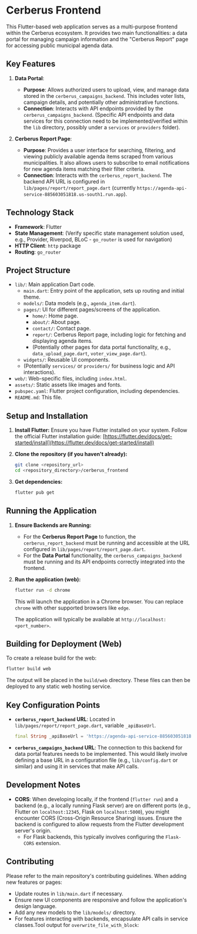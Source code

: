 # Cerberus Frontend

This Flutter-based web application serves as a multi-purpose frontend within the Cerberus ecosystem. It provides two main functionalities: a data portal for managing campaign information and the "Cerberus Report" page for accessing public municipal agenda data.

## Key Features

1.  **Data Portal**:
    *   **Purpose**: Allows authorized users to upload, view, and manage data stored in the `cerberus_campaigns_backend`. This includes voter lists, campaign details, and potentially other administrative functions.
    *   **Connection**: Interacts with API endpoints provided by the `cerberus_campaigns_backend`. (Specific API endpoints and data services for this connection need to be implemented/verified within the `lib` directory, possibly under a `services` or `providers` folder).

2.  **Cerberus Report Page**:
    *   **Purpose**: Provides a user interface for searching, filtering, and viewing publicly available agenda items scraped from various municipalities. It also allows users to subscribe to email notifications for new agenda items matching their filter criteria.
    *   **Connection**: Interacts with the `cerberus_report_backend`. The backend API URL is configured in `lib/pages/report/report_page.dart` (currently `https://agenda-api-service-885603051818.us-south1.run.app`).

## Technology Stack

*   **Framework**: Flutter
*   **State Management**: (Verify specific state management solution used, e.g., Provider, Riverpod, BLoC - `go_router` is used for navigation)
*   **HTTP Client**: `http` package
*   **Routing**: `go_router`

## Project Structure

*   `lib/`: Main application Dart code.
    *   `main.dart`: Entry point of the application, sets up routing and initial theme.
    *   `models/`: Data models (e.g., `agenda_item.dart`).
    *   `pages/`: UI for different pages/screens of the application.
        *   `home/`: Home page.
        *   `about/`: About page.
        *   `contact/`: Contact page.
        *   `report/`: Cerberus Report page, including logic for fetching and displaying agenda items.
        *   (Potentially other pages for data portal functionality, e.g., `data_upload_page.dart`, `voter_view_page.dart`).
    *   `widgets/`: Reusable UI components.
    *   (Potentially `services/` or `providers/` for business logic and API interactions).
*   `web/`: Web-specific files, including `index.html`.
*   `assets/`: Static assets like images and fonts.
*   `pubspec.yaml`: Flutter project configuration, including dependencies.
*   `README.md`: This file.

## Setup and Installation

1.  **Install Flutter:**
    Ensure you have Flutter installed on your system. Follow the official Flutter installation guide: [https://flutter.dev/docs/get-started/install](https://flutter.dev/docs/get-started/install)

2.  **Clone the repository (if you haven't already):**
    ```bash
    git clone <repository_url>
    cd <repository_directory>/cerberus_frontend
    ```

3.  **Get dependencies:**
    ```bash
    flutter pub get
    ```

## Running the Application

1.  **Ensure Backends are Running:**
    *   For the **Cerberus Report Page** to function, the `cerberus_report_backend` must be running and accessible at the URL configured in `lib/pages/report/report_page.dart`.
    *   For the **Data Portal** functionality, the `cerberus_campaigns_backend` must be running and its API endpoints correctly integrated into the frontend.

2.  **Run the application (web):**
    ```bash
    flutter run -d chrome
    ```
    This will launch the application in a Chrome browser. You can replace `chrome` with other supported browsers like `edge`.

    The application will typically be available at `http://localhost:<port_number>`.

## Building for Deployment (Web)

To create a release build for the web:
```bash
flutter build web
```
The output will be placed in the `build/web` directory. These files can then be deployed to any static web hosting service.

## Key Configuration Points

*   **`cerberus_report_backend` URL**: Located in `lib/pages/report/report_page.dart`, variable `_apiBaseUrl`.
    ```dart
    final String _apiBaseUrl = 'https://agenda-api-service-885603051818.us-south1.run.app';
    ```
*   **`cerberus_campaigns_backend` URL**: The connection to this backend for data portal features needs to be implemented. This would likely involve defining a base URL in a configuration file (e.g., `lib/config.dart` or similar) and using it in services that make API calls.

## Development Notes

*   **CORS**: When developing locally, if the frontend (`flutter run`) and a backend (e.g., a locally running Flask server) are on different ports (e.g., Flutter on `localhost:12345`, Flask on `localhost:5000`), you might encounter CORS (Cross-Origin Resource Sharing) issues. Ensure the backend is configured to allow requests from the Flutter development server's origin.
    *   For Flask backends, this typically involves configuring the `Flask-CORS` extension.

## Contributing

Please refer to the main repository's contributing guidelines.
When adding new features or pages:
*   Update routes in `lib/main.dart` if necessary.
*   Ensure new UI components are responsive and follow the application's design language.
*   Add any new models to the `lib/models/` directory.
*   For features interacting with backends, encapsulate API calls in service classes.Tool output for `overwrite_file_with_block`:
